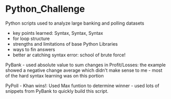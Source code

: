 # Python_Challenge
Python scripts used to analyze large banking and polling datasets

- key points learned: Syntax, Syntax, Syntax
- for loop structure
- strengths and limitations of base Python Libraries
- ways to fin answers
- better ar catching syntax error: school of brute force!

PyBank
    -   used absolute value to sum changes in Profit/Losses: the example showed a negative change average which didn't make sense to me
    - most of the hard syntax learning was on this portion

PyPoll
    - Khan wins!: Used Max funtion to determine winner
    - used lots of snippets from PyBank to quickly build this script.